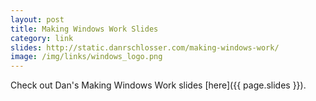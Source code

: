 ```yaml
---
layout: post
title: Making Windows Work Slides
category: link
slides: http://static.danrschlosser.com/making-windows-work/
image: /img/links/windows_logo.png
---
```


Check out Dan's Making Windows Work slides [here]({{ page.slides }}).